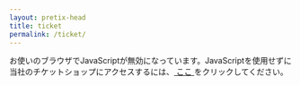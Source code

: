 ```yaml
---
layout: pretix-head
title: ticket
permalink: /ticket/
---
```


<pretix-widget event="https://ticket.umemoto.org/20250329/" single-item-select="button"></pretix-widget>
<noscript>
   <div class="pretix-widget">
        <div class="pretix-widget-info-message">
            お使いのブラウザでJavaScriptが無効になっています。JavaScriptを使用せずに当社のチケットショップにアクセスするには、<a target="_blank" rel="noopener" href="https://ticket.umemoto.org/20250329/"> ここ </a>をクリックしてください。
        </div>
    </div>
</noscript>
